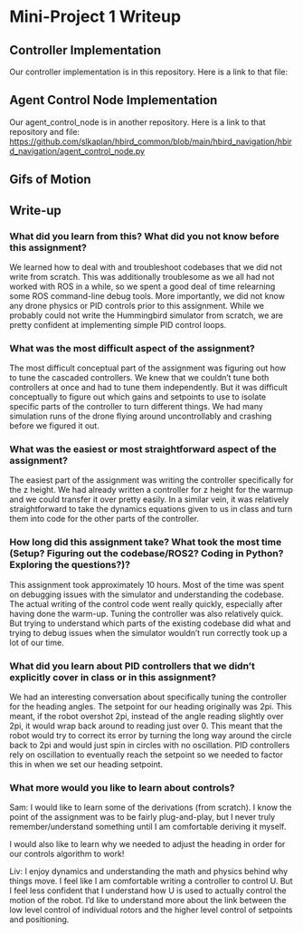 # Mini-Project 1 Writeup

## Controller Implementation

Our controller implementation is in this repository. Here is a link to that file:


## Agent Control Node Implementation

Our agent_control_node is in another repository. Here is a link to that repository and file:
https://github.com/slkaplan/hbird_common/blob/main/hbird_navigation/hbird_navigation/agent_control_node.py

## Gifs of Motion

## Write-up

### What did you learn from this? What did you not know before this assignment?

We learned how to deal with and troubleshoot codebases that we did not write from scratch. This was additionally troublesome as we all had not worked with ROS in a while, so we spent a good deal of time relearning some ROS command-line debug tools. 
More importantly, we did not know any drone physics or PID controls prior to this assignment. While we probably could not write the Hummingbird simulator from scratch, we are pretty confident at implementing simple PID control loops.

### What was the most difficult aspect of the assignment?

The most difficult conceptual part of the assignment was figuring out how to tune the cascaded controllers. We knew that we couldn’t tune both controllers at once and had to tune them independently. But it was difficult conceptually to figure out which gains and setpoints to use to isolate specific parts of the controller to turn different things. We had many simulation runs of the drone flying around uncontrollably and crashing before we figured it out. 

### What was the easiest or most straightforward aspect of the assignment?

The easiest part of the assignment was writing the controller specifically for the z height. We had already written a controller for z height for the warmup and we could transfer it over pretty easily. In a similar vein, it was relatively straightforward to take the dynamics equations given to us in class and turn them into code for the other parts of the controller. 

### How long did this assignment take? What took the most time (Setup? Figuring out the codebase/ROS2? Coding in Python? Exploring the questions?)?

This assignment took approximately 10 hours. Most of the time was spent on debugging issues with the simulator and understanding the codebase. The actual writing of the control code went really quickly, especially after having done the warm-up. Tuning the controller was also relatively quick. But trying to understand which parts of the existing codebase did what and trying to debug issues when the simulator wouldn’t run correctly took up a lot of our time. 

### What did you learn about PID controllers that we didn’t explicitly cover in class or in this assignment?

We had an interesting conversation about specifically tuning the controller for the heading angles. The setpoint for our heading originally was 2pi. This meant, if the robot overshot 2pi, instead of the angle reading slightly over 2pi, it would wrap back around to reading just over 0. This meant that the robot would try to correct its error by turning the long way around the circle back to 2pi and would just spin in circles with no oscillation. PID controllers rely on oscillation to eventually reach the setpoint so we needed to factor this in when we set our heading setpoint. 

### What more would you like to learn about controls?

Sam: I would like to learn some of the derivations (from scratch). I know the point of the assignment was to be fairly plug-and-play, but I never truly remember/understand something until I am comfortable deriving it myself. 

I would also like to learn why we needed to adjust the heading in order for our controls algorithm to work!

Liv: I enjoy dynamics and understanding the math and physics behind why things move. I feel like I am comfortable writing a controller to control U. But I feel less confident that I understand how U is used to actually control the motion of the robot. I’d like to understand more about the link between the low level control of individual rotors and the higher level control of setpoints and positioning. 


